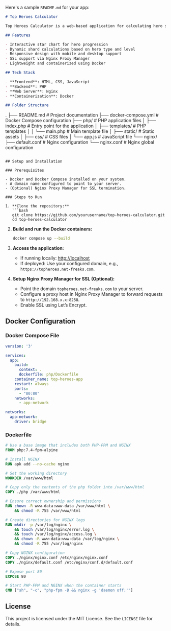 Here's a sample `README.md` for your app:

```markdown
# Top Heroes Calculator

Top Heroes Calculator is a web-based application for calculating hero shard requirements for various hero levels and types. The app provides an interactive interface to track progress and calculate remaining shards needed.

## Features

- Interactive star chart for hero progression
- Dynamic shard calculations based on hero type and level
- Responsive design with mobile and desktop support
- SSL support via Nginx Proxy Manager
- Lightweight and containerized using Docker

## Tech Stack

- **Frontend**: HTML, CSS, JavaScript
- **Backend**: PHP
- **Web Server**: Nginx
- **Containerization**: Docker

## Folder Structure

```
.
├── README.md              # Project documentation
├── docker-compose.yml     # Docker Compose configuration
├── php/                   # PHP application files
│   ├── index.php          # Entry point for the application
│   ├── templates/         # PHP templates
│   │   └── main.php       # Main template file
│   ├── static/            # Static assets
│       ├── css/           # CSS files
│       └── app.js         # JavaScript file
└── nginx/
    ├── default.conf       # Nginx configuration
    └── nginx.conf         # Nginx global configuration
```

## Setup and Installation

### Prerequisites

- Docker and Docker Compose installed on your system.
- A domain name configured to point to your server.
- (Optional) Nginx Proxy Manager for SSL termination.

### Steps to Run

1. **Clone the repository:**
   ```bash
   git clone https://github.com/yourusername/top-heroes-calculator.git
   cd top-heroes-calculator
   ```

2. **Build and run the Docker containers:**
   ```bash
   docker compose up --build
   ```

3. **Access the application:**
   - If running locally: [http://localhost](http://localhost)
   - If deployed: Use your configured domain, e.g., `https://topheroes.net-freaks.com`.

4. **Setup Nginx Proxy Manager for SSL (Optional):**
   - Point the domain `topheroes.net-freaks.com` to your server.
   - Configure a proxy host in Nginx Proxy Manager to forward requests to `http://192.168.x.x:8258`.
   - Enable SSL using Let’s Encrypt.

## Docker Configuration

### Docker Compose File

```yaml
version: '3'

services:
  app:
    build:
      context: .
      dockerfile: php/Dockerfile
    container_name: top-heroes-app
    restart: always
    ports:
      - "80:80"
    networks:
      - app-network

networks:
  app-network:
    driver: bridge
```

### Dockerfile

```dockerfile
# Use a base image that includes both PHP-FPM and NGINX
FROM php:7.4-fpm-alpine

# Install NGINX
RUN apk add --no-cache nginx

# Set the working directory
WORKDIR /var/www/html

# Copy only the contents of the php folder into /var/www/html
COPY ./php /var/www/html

# Ensure correct ownership and permissions
RUN chown -R www-data:www-data /var/www/html \
    && chmod -R 755 /var/www/html

# Create directories for NGINX logs
RUN mkdir -p /var/log/nginx \
    && touch /var/log/nginx/error.log \
    && touch /var/log/nginx/access.log \
    && chown -R www-data:www-data /var/log/nginx \
    && chmod -R 755 /var/log/nginx

# Copy NGINX configuration
COPY ./nginx/nginx.conf /etc/nginx/nginx.conf
COPY ./nginx/default.conf /etc/nginx/conf.d/default.conf

# Expose port 80
EXPOSE 80

# Start PHP-FPM and NGINX when the container starts
CMD ["sh", "-c", "php-fpm -D && nginx -g 'daemon off;'"]
```

## License

This project is licensed under the MIT License. See the `LICENSE` file for details.
